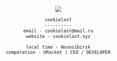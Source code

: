 <div align="center">
  <img src="https://github-readme-stats.vercel.app/api?username=cookielast&theme=dark&hide_border=true&include_all_commits=true&count_private=true" align="center">
  
  ```txt
  cookielast
  ----------
  email - cookielast@mail.ru
  website - cookielast.xyz
  
  local time - Novosibirsk
  comporation - URocket | CEO / DEVELOPER
  ```

</div>
